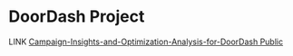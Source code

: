 # DoorDash Project
LINK [Campaign-Insights-and-Optimization-Analysis-for-DoorDash
Public](https://github.com/SangameshSonale/Campaign-Insights-and-Optimization-Analysis-for-DoorDash)
